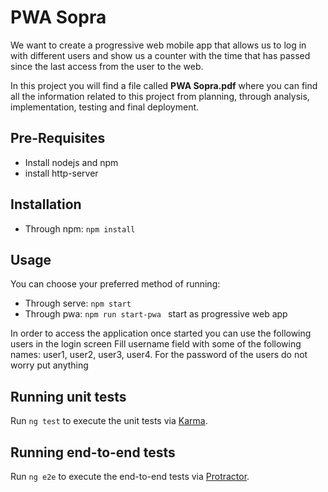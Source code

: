PWA Sopra
============

We want to create a progressive web mobile app that allows us to log in with different
users and show us a counter with the time that has passed since the last access
from the user to the web.

In this project you will find a file called **PWA Sopra.pdf** where you can find all the information related to this project from planning, through analysis, implementation, testing and final deployment.

Pre-Requisites
------------
* Install nodejs and npm
* install http-server 

Installation
------------
* Through npm: `npm install `

Usage
-----

You can choose your preferred method of running:
* Through serve: `npm start `
* Through pwa: `npm run start-pwa ` start as progressive web app

In order to access the application once started you can use the following users in the login screen
Fill username field with some of the following names: user1, user2, user3, user4.
For the password of the users do not worry put anything

Running unit tests
-----

Run `ng test` to execute the unit tests via [Karma](https://karma-runner.github.io).


Running end-to-end tests
-----

Run `ng e2e` to execute the end-to-end tests via [Protractor](http://www.protractortest.org/).


